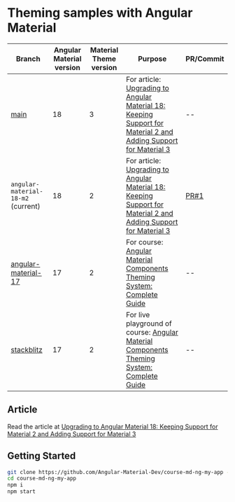 # Theming samples with Angular Material

| Branch                                                                                                      | Angular Material version | Material Theme version | Purpose                                                                                                                                                                                  | PR/Commit                                                                  |
| ----------------------------------------------------------------------------------------------------------- | ------------------------ | ---------------------- | ---------------------------------------------------------------------------------------------------------------------------------------------------------------------------------------- | -------------------------------------------------------------------------- |
| [main](https://github.com/Angular-Material-Dev/course-md-ng-my-app)                                         | 18                       | 3                      | For article: [Upgrading to Angular Material 18: Keeping Support for Material 2 and Adding Support for Material 3](https://angular-material.dev/articles/updating-to-angular-material-18) | --                                                                         |
| `angular-material-18-m2` (current)                                                                          | 18                       | 2                      | For article: [Upgrading to Angular Material 18: Keeping Support for Material 2 and Adding Support for Material 3](https://angular-material.dev/articles/updating-to-angular-material-18) | [PR#1](https://github.com/Angular-Material-Dev/course-md-ng-my-app/pull/1) |
| [angular-material-17](https://github.com/Angular-Material-Dev/course-md-ng-my-app/tree/angular-material-17) | 17                       | 2                      | For course: [Angular Material Components Theming System: Complete Guide](https://angular-material.dev/courses/m2-ng-components)                                                          | --                                                                         |
| [stackblitz](https://github.com/Angular-Material-Dev/course-md-ng-my-app/tree/stackblitz)                   | 17                       | 2                      | For live playground of course: [Angular Material Components Theming System: Complete Guide](https://angular-material.dev/courses/m2-ng-components)                                       | --                                                                         |

## Article

Read the article at [Upgrading to Angular Material 18: Keeping Support for Material 2 and Adding Support for Material 3]()

## Getting Started

```bash
git clone https://github.com/Angular-Material-Dev/course-md-ng-my-app --branch angular-material-18-m2
cd course-md-ng-my-app
npm i
npm start
```
